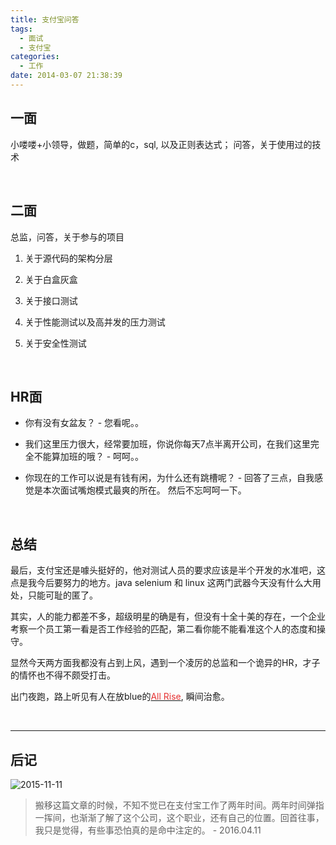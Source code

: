 ```yaml
---
title: 支付宝问答
tags:
  - 面试
  - 支付宝
categories:
  - 工作
date: 2014-03-07 21:38:39
---
```

## **一面**

小喽喽+小领导，做题，简单的c，sql, 以及正则表达式； 问答，关于使用过的技术

<br>

## **二面**

总监，问答，关于参与的项目

1. 关于源代码的架构分层

2. 关于白盒灰盒

3. 关于接口测试

4. 关于性能测试以及高并发的压力测试

5. 关于安全性测试
<!--more-->

<br>

## **HR面**

- 你有没有女盆友？ - 您看呢。。

- 我们这里压力很大，经常要加班，你说你每天7点半离开公司，在我们这里完全不能算加班的哦？ - 呵呵。。

- 你现在的工作可以说是有钱有闲，为什么还有跳槽呢？ - 回答了三点，自我感觉是本次面试嘴炮模式最爽的所在。 然后不忘呵呵一下。

<br>

## **总结**

最后，支付宝还是噱头挺好的，他对测试人员的要求应该是半个开发的水准吧，这点是我今后要努力的地方。java selenium 和 linux 这两门武器今天没有什么大用处，只能可耻的匿了。

其实，人的能力都差不多，超级明星的确是有，但没有十全十美的存在，一个企业考察一个员工第一看是否工作经验的匹配，第二看你能不能看准这个人的态度和操守。

显然今天两方面我都没有占到上风，遇到一个凌厉的总监和一个诡异的HR，才子的情怀也不得不颇受打击。

出门夜跑，路上听见有人在放blue的[<span style="color:#E53333;">All Rise</span>](http://v.youku.com/v_show/id_XMjQ2ODMy.html), 瞬间治愈。

<br>

------

## **后记**

![2015-11-11](http://7xr6h2.com1.z0.glb.clouddn.com/2016-04-11%20231923.jpg)

> 搬移这篇文章的时候，不知不觉已在支付宝工作了两年时间。两年时间弹指一挥间，也渐渐了解了这个公司，这个职业，还有自己的位置。回首往事，我只是觉得，有些事恐怕真的是命中注定的。 - 2016.04.11